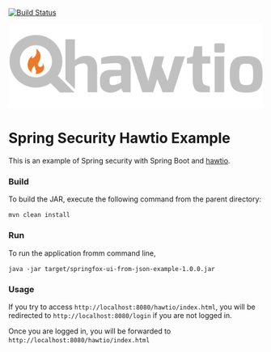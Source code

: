 [![Build Status][travis-badge]][travis-badge-url]

![](./img/hawtio_logo.png)

Spring Security Hawtio Example
=============================================
This is an example of Spring security with Spring Boot and [hawtio](http://hawt.io/).

### Build
To build the JAR, execute the following command from the parent directory:

```
mvn clean install
```

### Run
To run the application fromm command line,

```
java -jar target/springfox-ui-from-json-example-1.0.0.jar
```

### Usage
If you try to access `http://localhost:8080/hawtio/index.html`, you will be
redirected to `http://localhost:8080/login` if you are not logged in.

Once you are logged in, you will be forwarded to `http://localhost:8080/hawtio/index.html`

[travis-badge]: https://travis-ci.org/indrabasak/spring-security-hawtio-example.svg?branch=master
[travis-badge-url]: https://travis-ci.org/indrabasak/spring-security-hawtio-example/